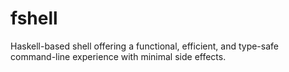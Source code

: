 # fshell
Haskell-based shell offering a functional, efficient, and type-safe command-line experience with minimal side effects.
